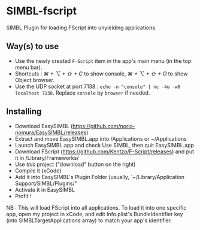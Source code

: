 # SIMBL-fscript
SIMBL Plugin for loading FScript into unyielding applications

## Way(s) to use
* Use the newly created `F-Script` item in the app's main menu (in the top menu bar).
* Shortcuts : *⌘ + ⌥ + ⇧ + C* to show console, *⌘ + ⌥ + ⇧ + O* to show Object browser.
* Use the UDP socket at port 7138 : `echo -n "console" | nc -4u -w0 localhost 7138`. Replace `console` by `browser` if needed.

## Installing
* Download EasySIMBL (https://github.com/norio-nomura/EasySIMBL/releases)
* Extract and move EasySIMBL.app into /Applications or ~/Applications
* Launch EasySIMBL.app and check Use SIMBL, then quit EasySIMBL.app
* Download FScript (https://github.com/Kentzo/F-Script/releases) and put it in /Library/Frameworks/
* Use *this* project ("download" button on the right)
* Compile it (xCode)
* Add it into EasySIMBL's Plugin Folder (usually, `~/Library/Application Support/SIMBL/Plugins/"
* Activate it in EasySIMBL
* Profit !

NB : This will load FScript into all applications. To load it into one specific app, open my project in xCode, and edit Info.plist's BundleIdentifier key (into SIMBLTargetApplications array) to match your app's identifier.

